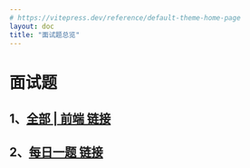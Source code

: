 ```yaml
---
# https://vitepress.dev/reference/default-theme-home-page
layout: doc
title: "面试题总览"
---
```


# 面试题

## 1、[全部 | 前端 链接](https://vue3js.cn/interview/)

## 2、[每日一题 链接](https://lgwebdream.github.io/FE-Interview/daily/)
